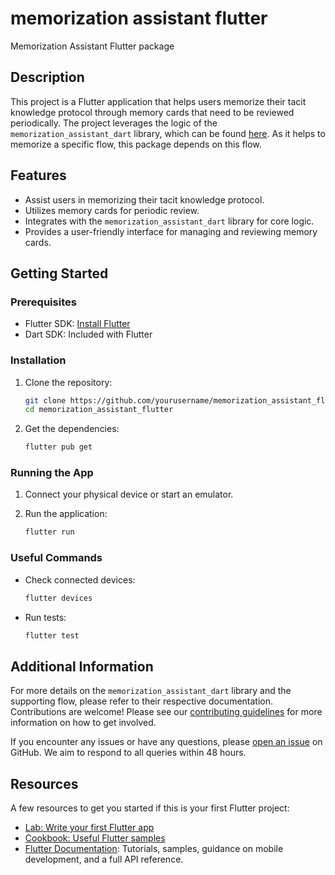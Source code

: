 # memorization assistant flutter

Memorization Assistant Flutter package

## Description

This project is a Flutter application that helps users memorize their tacit knowledge protocol through memory cards that need to be reviewed periodically. The project leverages the logic of the `memorization_assistant_dart` library, which can be found [here](https://github.com/T3-InfoSec/t3-memassist). As it helps to memorize a specific flow, this package depends on this flow.

## Features

- Assist users in memorizing their tacit knowledge protocol.
- Utilizes memory cards for periodic review.
- Integrates with the `memorization_assistant_dart` library for core logic.
- Provides a user-friendly interface for managing and reviewing memory cards.

## Getting Started

### Prerequisites

- Flutter SDK: [Install Flutter](https://docs.flutter.dev/get-started/install)
- Dart SDK: Included with Flutter

### Installation

1. Clone the repository:
    ```sh
    git clone https://github.com/yourusername/memorization_assistant_flutter.git
    cd memorization_assistant_flutter
    ```

2. Get the dependencies:
    ```sh
    flutter pub get
    ```

### Running the App

1. Connect your physical device or start an emulator.

2. Run the application:
    ```sh
    flutter run
    ```

### Useful Commands

- Check connected devices:
    ```sh
    flutter devices
    ```

- Run tests:
    ```sh
    flutter test
    ```

## Additional Information

For more details on the `memorization_assistant_dart` library and the supporting flow, please refer to their respective documentation. Contributions are welcome! Please see our [contributing guidelines](CONTRIBUTING.md) for more information on how to get involved.

If you encounter any issues or have any questions, please [open an issue](https://github.com/yourusername/memorization_assistant_flutter/issues) on GitHub. We aim to respond to all queries within 48 hours.

## Resources

A few resources to get you started if this is your first Flutter project:

- [Lab: Write your first Flutter app](https://docs.flutter.dev/get-started/codelab)
- [Cookbook: Useful Flutter samples](https://docs.flutter.dev/cookbook)
- [Flutter Documentation](https://docs.flutter.dev/): Tutorials, samples, guidance on mobile development, and a full API reference.

